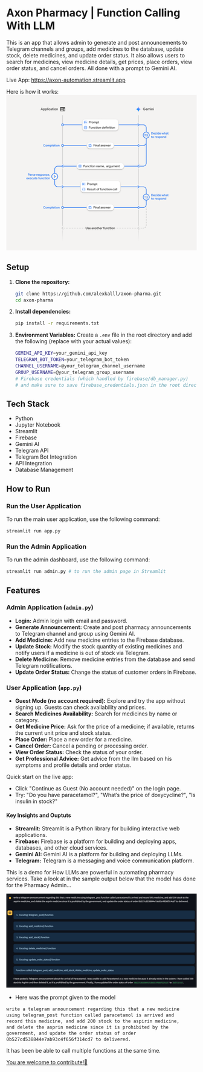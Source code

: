 
# Axon Pharmacy | Function Calling With LLM

This is an app that allows admin to generate and post announcements to Telegram channels and groups, add medicines to the database, update stock, delete medicines, and update order status. It also allows users to search for medicines, view medicine details, get prices, place orders, view order status, and cancel orders. All done with a prompt to Gemini AI.

Live App: https://axon-automation.streamlit.app

Here is how it works:
![How the function calling works?](assets/image.png)

## Setup

1.  **Clone the repository:**
    ```bash
    git clone https://github.com/alexkalll/axon-pharma.git
    cd axon-pharma
    ```
2.  **Install dependencies:**
    ```bash
    pip install -r requirements.txt
    ```
3.  **Environment Variables:**
    Create a `.env` file in the root directory and add the following (replace with your actual values):
    
    ```bash
    GEMINI_API_KEY=your_gemini_api_key
    TELEGRAM_BOT_TOKEN=your_telegram_bot_token
    CHANNEL_USERNAME=@your_telegram_channel_username
    GROUP_USERNAME=@your_telegram_group_username
    # Firebase credentials (which handled by firebase/db_manager.py)
    # and make sure to save firebase_credentials.json in the root directory.
    ```
## Tech Stack
- Python
- Jupyter Notebook
- Streamlit
- Firebase
- Gemini AI
- Telegram API
- Telegram Bot Integration
- API Integration
- Database Management

## How to Run

### Run the User Application

To run the main user application, use the following command:

```bash
streamlit run app.py
```

### Run the Admin Application

To run the admin dashboard, use the following command:

```bash
streamlit run admin.py # to run the admin page in Streamlit
```

## Features

### Admin Application (`admin.py`)
- **Login:** Admin login with email and password.
- **Generate Announcement:** Create and post pharmacy announcements to Telegram channel and group using Gemini AI.
- **Add Medicine:** Add new medicine entries to the Firebase database.
- **Update Stock:** Modify the stock quantity of existing medicines and notify users if a medicine is out of stock via Telegram.
- **Delete Medicine:** Remove medicine entries from the database and send Telegram notifications.
- **Update Order Status:** Change the status of customer orders in Firebase.

### User Application (`app.py`)
- **Guest Mode (no account required):** Explore and try the app without signing up. Guests can check availability and prices.
- **Search Medicines Availability:** Search for medicines by name or category.
- **Get Medicine Price:** Ask for the price of a medicine; if available, returns the current unit price and stock status.
- **Place Order:** Place a new order for a medicine.
- **Cancel Order:** Cancel a pending or processing order.
- **View Order Status:** Check the status of your order.
- **Get Professional Advice:** Get advice from the llm based on his symptoms and profile details and order status.

Quick start on the live app:
- Click "Continue as Guest (No account needed)" on the login page.
- Try: "Do you have paracetamol?", "What’s the price of doxycycline?", "Is insulin in stock?"
#### Key Insights and Ouptuts
- **Streamlit:** Streamlit is a Python library for building interactive web applications.
- **Firebase:** Firebase is a platform for building and deploying apps, databases, and other cloud services.
- **Gemini AI:** Gemini AI is a platform for building and deploying LLMs.
- **Telegram:** Telegram is a messaging and voice communication platform.

This is a demo for How LLMs are powerful in automating pharmacy services. Take a look at in the sample output below that the model has done for the Pharmacy Admin...

![Sample Output-1](assets/parallel_calling.jpg)
- Here was the prompt given to the model 
```
write a telegram announcement regarding this that a new medicine 
using telegram_post function called paracetamol is arrived and 
record this medicine, and add 200 stock to the aspirin medicine, 
and delete the asprin medicine since it is prohibited by the 
government, and update the order status of order 
0b527cd538844e7ab93c4f656f314cd7 to delivered.
```

It has been be able to call multiple functions at the same time.

[You are welcome to contribute!🤝 ](CONTRIBUTING.md)
